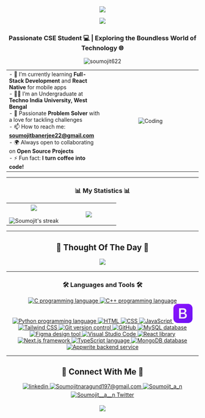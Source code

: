 <p align="center">
  <picture align="center">
    <img align="center" src="https://github.com/7oSkaaa/7oSkaaa/blob/main/Images/about_me.gif?raw=true" width="50px">
  </picture>
</p>

<!-- <h1 align="center">Hi 👋, I'm Soumojit Banerjee</h1> -->
<!-- <h1 align="center">
  <a href="https://github.com/Ratheshan03/readme-typing-svg"><img src="https://readme-typing-svg.herokuapp.com?lines=Computer+Science+Undergraduate;Frontend+Developer;DS%20|%20Web+Development%20Enthusiast;Aspiring+Learner&center=true&width=500&height=50"></a>
</h1> -->

<p align="center">
  <a href="https://github.com/Ratheshan03/readme-typing-svg">
    <img src="https://readme-typing-svg.herokuapp.com?lines=Hi+%F0%9F%91%8B%2C+I%27m+Soumojit+Banerjee;Computer+Science+Undergraduate;DS%20|%20Web+Development%20Enthusiast&center=true&width=500&height=50">
  </a>
</p>

<h3 align="center">Passionate CSE Student 💻 | Exploring the Boundless World of Technology 🌐</h3>

<p align="center"> 
  <img src="https://komarev.com/ghpvc/?username=soumojit622&label=Profile%20views&color=0e75b6&style=flat" alt="soumojit622" /> 
</p>

<table align="center">
  <tr border="none">
    <td width="50%" align="left">
      - 🌱 I’m currently learning <b>Full-Stack Development</b> and <b>React Native</b> for mobile apps <br>
      - 🧑‍🎓 I’m an Undergraduate at <b>Techno India University, West Bengal</b> <br>
      - 💬 Passionate <b>Problem Solver</b> with a love for tackling challenges <br>
      - 📫 How to reach me: <a href="mailto:soumojitbanerjee22@gmail.com"><b>soumojitbanerjee22@gmail.com</b></a> <br>
      - 🌍 Always open to collaborating on <b>Open Source Projects</b> <br>
      - ⚡ Fun fact: <b>I turn coffee into code!</b>
    </td>
    <td width="50%" align="center">
      <img align="center" alt="Coding" width="450" src="https://repository-images.githubusercontent.com/588181932/e36ec678-7984-4cdd-8e4c-a3932772ff8e">
    </td>
  </tr>
</table>

---

<h3 align="center">📊 My Statistics 📊</h3>
<p align="center">
<table align="center">
  <tr border="none">
    <td width="50%" align="center">
      <img align="center" src="https://github-readme-stats.vercel.app/api?username=soumojit622&theme=dark&show_icons=true&count_private=true" />
      <br><br>
      <img title="🔥 Get streak stats for your profile at git.io/streak-stats" alt="Soumojit's streak" src="https://github-readme-streak-stats.herokuapp.com/?user=soumojit622&theme=dark&hide_border=false" />
    </td>
    <td width="50%" align="center">
      <img align="center" src="https://github-readme-stats.anuraghazra1.vercel.app/api/top-langs/?username=soumojit622&theme=dark&hide_border=false&no-bg=true&no-frame=true&langs_count=10"/>
    </td>
  </tr>
</table>
</p>

---

<!--Dynamic Quote card updated everyday at 12 PM-->
<h2 align="center">🌟 Thought Of The Day 🌟</h2>

<!--STARTS_HERE_QUOTE_CARD-->
<p align="center">
  <img src="https://readme-daily-quotes.vercel.app/api?theme=dark&category=programming&bg_color=181818&author_color=ffffff">
</p>
<!--ENDS_HERE_QUOTE_CARD-->

<!-- <h3 align="center">Connect with me:</h3>
<p align="center">
  <a href="https://www.youtube.com/@soumojitbanerjee7273" target="blank">
    <img align="center" src="https://img.icons8.com/fluency/48/000000/youtube-play.png" alt="YouTube" height="50" width="50" />
  </a>
  <a href="https://linkedin.com/in/soumojit-banerjee-4914b3228" target="blank">
    <img align="center" src="https://img.icons8.com/color/48/000000/linkedin.png" alt="LinkedIn" height="50" width="50" />
  </a>
  <a href="https://github.com/soumojit622" target="blank">
    <img align="center" src="https://img.icons8.com/ios-glyphs/48/000000/github.png" alt="GitHub" height="50" width="50" />
  </a>
  <a href="https://stackoverflow.com/users/22345746/soumojit-banerjee" target="blank">
    <img align="center" src="https://img.icons8.com/color/48/000000/stack-overflow.png" alt="Stack Overflow" height="50" width="50" />
  </a>
  <a href="https://www.facebook.com/soumojit.banerjee.125" target="blank">
    <img align="center" src="https://img.icons8.com/color/48/000000/facebook.png" alt="Facebook" height="50" width="50" />
  </a>
  <a href="https://www.instagram.com/soumo622/" target="blank">
    <img align="center" src="https://img.icons8.com/fluency/48/000000/instagram-new.png" alt="Instagram" height="50" width="50" />
  </a>
</p> -->

---

<h3 align="center">🛠️ Languages and Tools 🛠️</h3>
<p align="center"> 
  <a href="https://learn.microsoft.com/en-us/cpp/c-language/?view=msvc-160" target="_blank" rel="noreferrer"> 
    <img src="https://github.com/Scar1109/skill-icons/blob/Scar1109/icons/C.svg" alt="C programming language" width="50" height="50"/> 
  </a> 
  <a href="https://en.cppreference.com/w/cpp" target="_blank" rel="noreferrer"> 
    <img src="https://github.com/Scar1109/skill-icons/blob/Scar1109/icons/CPP.svg" alt="C++ programming language" width="50" height="50"/> 
  </a> 
  <a href="https://www.python.org" target="_blank" rel="noreferrer"> 
    <img src="https://github.com/Scar1109/skill-icons/blob/Scar1109/icons/Python-Light.svg" alt="Python programming language" width="50" height="50"/> 
  </a> 
  <a href="https://developer.mozilla.org/en-US/docs/Web/HTML" target="_blank" rel="noreferrer"> 
    <img src="https://github.com/Scar1109/skill-icons/blob/Scar1109/icons/HTML.svg" alt="HTML" width="50" height="50"/> 
  </a> 
  <a href="https://developer.mozilla.org/en-US/docs/Web/CSS" target="_blank" rel="noreferrer"> 
    <img src="https://github.com/Scar1109/skill-icons/blob/Scar1109/icons/CSS.svg" alt="CSS" width="50" height="50"/> 
  </a> 
  <a href="https://developer.mozilla.org/en-US/docs/Web/JavaScript" target="_blank" rel="noreferrer"> 
    <img src="https://github.com/Scar1109/skill-icons/blob/Scar1109/icons/JavaScript.svg" alt="JavaScript" width="50" height="50"/> 
  </a> 
  <a href="https://getbootstrap.com" target="_blank" rel="noreferrer"> 
    <img src="https://github.com/tandpfun/skill-icons/blob/main/icons/Bootstrap.svg" alt="Bootstrap framework" width="50" height="50"/> 
  </a> 
  <a href="https://tailwindcss.com" target="_blank" rel="noreferrer"> 
    <img src="https://github.com/Scar1109/skill-icons/blob/Scar1109/icons/TailwindCSS-Light.svg" alt="Tailwind CSS" width="50" height="50"/> 
  </a> 
  <a href="https://git-scm.com" target="_blank" rel="noreferrer"> 
    <img src="https://github.com/Scar1109/skill-icons/blob/Scar1109/icons/Git.svg" alt="Git version control" width="50" height="50"/> 
  </a> 
  <a href="https://github.com" target="_blank" rel="noreferrer"> 
    <img src="https://github.com/Scar1109/skill-icons/blob/Scar1109/icons/Github-Light.svg" alt="GitHub" width="50" height="50"/> 
  </a> 
  <a href="https://www.mysql.com" target="_blank" rel="noreferrer"> 
    <img src="https://github.com/Scar1109/skill-icons/blob/Scar1109/icons/MySQL-Light.svg" alt="MySQL database" width="50" height="50"/> 
  </a> 
  <a href="https://www.figma.com" target="_blank" rel="noreferrer"> 
    <img src="https://github.com/Scar1109/skill-icons/blob/Scar1109/icons/Figma-Light.svg" alt="Figma design tool" width="50" height="50"/> 
  </a> 
  <a href="https://code.visualstudio.com" target="_blank" rel="noreferrer"> 
    <img src="https://github.com/Scar1109/skill-icons/blob/Scar1109/icons/VSCode-Light.svg" alt="Visual Studio Code" width="50" height="50"/> 
  </a> 
  <a href="https://reactjs.org" target="_blank" rel="noreferrer"> 
    <img src="https://github.com/Scar1109/skill-icons/blob/Scar1109/icons/React-Light.svg" alt="React library" width="50" height="50"/> 
  </a> 
  <a href="https://nextjs.org" target="_blank" rel="noreferrer"> 
    <img src="https://github.com/Scar1109/skill-icons/blob/Scar1109/icons/NextJS-Light.svg" alt="Next.js framework" width="50" height="50"/> 
  </a> 
  <a href="https://www.typescriptlang.org" target="_blank" rel="noreferrer"> 
    <img src="https://github.com/Scar1109/skill-icons/blob/Scar1109/icons/TypeScript.svg" alt="TypeScript language" width="50" height="50"/> 
  </a> 
  <a href="https://www.mongodb.com" target="_blank" rel="noreferrer"> 
    <img src="https://github.com/Scar1109/skill-icons/blob/Scar1109/icons/MongoDB.svg" alt="MongoDB database" width="50" height="50"/> 
  </a> 
  <a href="https://www.appwrite.io" target="_blank" rel="noreferrer"> 
    <img src="https://github.com/Scar1109/skill-icons/blob/Scar1109/icons/Appwrite.svg" alt="Appwrite backend service" width="50" height="50"/> 
  </a> 
</p>

---

<!--Contact Section-->

<h2 align="center">🤝 Connect With Me 🤝 </h2>
<div align="center">
 <a href="https://linkedin.com/in/soumojit-banerjee-4914b3228" target="_blank">
<img src=https://img.shields.io/badge/linkedin-%231E77B5.svg?&style=for-the-badge&logo=linkedin&logoColor=white alt=linkedin style="margin-bottom: 5px;" />
</a>
  
<a href="mailto:soumojitbanerjee22@gmail.com" target="_blank">
<img src="https://img.shields.io/badge/Gmail-D14836?style=for-the-badge&logo=gmail&logoColor=white" alt=Soumojitnaragund197@gmail.com mail style="margin-bottom: 5px;" />
</a>

<a href="https://www.instagram.com/soumo622/" target="_blank">
<img src=https://img.shields.io/badge/Instagram-E4405F?style=for-the-badge&logo=instagram&logoColor=white alt=Soumojit_a_n Instagram style="margin-bottom: 5px;" />
</a>

<a href="https://twitter.com/Soumojit__a__n" target="_blank">
<img src="https://img.shields.io/badge/Twitter-1DA1F2?style=for-the-badge&logo=twitter&logoColor=white" alt="Soumojit__a__n Twitter" style="margin-bottom: 5px;" />
</a>
</div>

<!--Footer-->
<p align="center">
  <img src="https://capsule-render.vercel.app/api?type=waving&color=gradient&height=65&section=footer"/>
</p>
